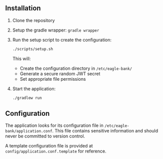 ## Installation

1. Clone the repository
2. Setup the gradle wrapper: ```gradle wrapper```
2. Run the setup script to create the configuration:
   ```bash
   ./scripts/setup.sh
   ```
   This will:
    - Create the configuration directory in `/etc/eagle-bank/`
    - Generate a secure random JWT secret
    - Set appropriate file permissions

3. Start the application:
   ```bash
   ./gradlew run
   ```

## Configuration

The application looks for its configuration file in `/etc/eagle-bank/application.conf`.
This file contains sensitive information and should never be committed to version control.

A template configuration file is provided at `config/application.conf.template` for reference.

